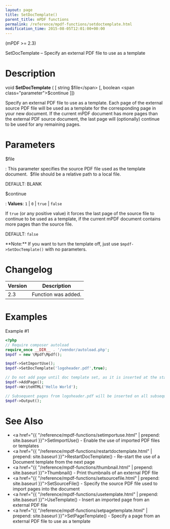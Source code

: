 ```yaml
---
layout: page
title: SetDocTemplate()
parent_title: mPDF functions
permalink: /reference/mpdf-functions/setdoctemplate.html
modification_time: 2015-08-05T12:01:00+00:00
---
```


(mPDF >= 2.3)

SetDocTemplate – Specify an external PDF file to use as a template

# Description

void **SetDocTemplate** (
[ string <span class="parameter">$file</span>
[, boolean <span class="parameter">$continue</span>
]])

Specify an external PDF file to use as a template. Each page of the external source PDF file will be used as a template
for the corresponding page in your new document. If the current mPDF document has more pages than the external PDF
source document, the last page will (optionally) continue to be used for any remaining pages.

# Parameters

<span class="parameter">$file</span>

: This parameter specifies the source PDF file used as the template document.  <span class="parameter">$file</span>
  should be a relative path to a local file.
  
  <span class="smallblock">DEFAULT</span>: <span class="smallblock">BLANK</span>
  
<span class="parameter">$continue</span>

: **Values**: `1` \| `0` \| `true` \| `false`
  
  If `true` (or any positive value) it forces the last page of the source file to
  continue to be used as a template, if the current mPDF document contains more pages than the source file.
  
  <span class="smallblock">DEFAULT</span>: `false`
  
  <div class="alert alert-info" role="alert" markdown="1">
    **Note:** If you want to turn the template off, just use 
    <code>$mpdf->SetDocTemplate()</code> with no parameters.
  </div>

# Changelog

<table class="table">
<thead>
<tr>
  <th>Version</th>
  <th>Description</th>
</tr>
</thead>
<tbody>
<tr>
  <td>2.3</td>
  <td>Function was added.</td>
</tr>
</tbody>
</table>

# Examples

Example #1

```php
<?php
// Require composer autoload
require_once __DIR__ . '/vendor/autoload.php';
$mpdf = new \Mpdf\Mpdf();

$mpdf->SetImportUse();
$mpdf->SetDocTemplate('logoheader.pdf',true);

// Do not add page until doc template set, as it is inserted at the start of each page
$mpdf->AddPage();
$mpdf->WriteHTML('Hello World');

// Subsequent pages from logoheader.pdf will be inserted on all subsequent pages
$mpdf->Output();

```

# See Also


 * <a href="{{ "/reference/mpdf-functions/setimportuse.html" | prepend: site.baseurl }}">SetImportUse()</a> - Enable the use of imported PDF files or templates
 * <a href="{{ "/reference/mpdf-functions/restartdoctemplate.html" | prepend: site.baseurl }}">RestartDocTemplate()</a> - Re-start the use of a Document template from the next page
 * <a href="{{ "/reference/mpdf-functions/thumbnail.html" | prepend: site.baseurl }}">Thumbnail()</a> - Print thumbnails of an external PDF file
 * <a href="{{ "/reference/mpdf-functions/setsourcefile.html" | prepend: site.baseurl }}">SetSourceFile()</a> - Specify the source PDF file used to import pages into the document
 * <a href="{{ "/reference/mpdf-functions/usetemplate.html" | prepend: site.baseurl }}">UseTemplate()</a> - Insert an imported page from an external PDF file
 * <a href="{{ "/reference/mpdf-functions/setpagetemplate.html" | prepend: site.baseurl }}">SetPageTemplate()</a> - Specify a page from an external PDF file to use as a template

